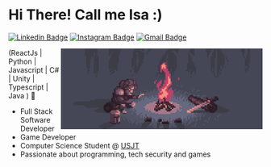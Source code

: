 <h1>Hi There! Call me Isa :) </h1>

[![Linkedin Badge](https://img.shields.io/badge/-LinkedIn-7971fe?style=flat-square&logo=Linkedin&logoColor=white&link=https://www.linkedin.com/in/isabelly-pignatari/)](https://www.linkedin.com/in/isabelly-pignatari/)
[![Instagram Badge](https://img.shields.io/badge/-isapign-7971fe?style=flat-square&logo=Gmail&logoColor=white&link=https://www.instagram.com/isapign/)](https://www.instagram.com/isapign/)
[![Gmail Badge](https://img.shields.io/badge/-isabellypignatari7@gmail.com-7971fe?style=flat-square&logo=Gmail&logoColor=white&link=mailto:isabellypignatari7@gmail.com)](mailto:isabellypignatari7@gmail.com)

<img align="right" alt="bonfire" src="./bonfire.gif"  width="400px"/>

(ReactJs | Python | Javascript | C# | Unity | Typescript | Java ) 🚀

-  Full Stack Software Developer
-  Game Developer
-  Computer Science Student @ [USJT](https://www.usjt.br/)
-  Passionate about programming, tech security and games
